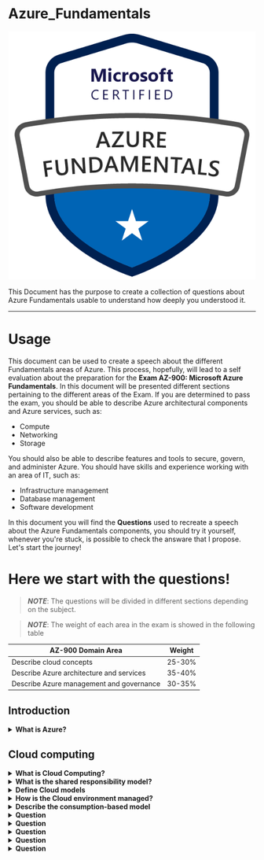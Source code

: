 # Azure_Fundamentals

![Azure Fundamentals Logo](Images/Azure-AZ-900_image.png)

This Document has the purpose to create a collection of questions about Azure Fundamentals usable to understand how deeply you understood it.
_________________

# Usage

This document can be used to create a speech about the different Fundamentals areas of Azure. This process, hopefully, will lead to a self evaluation about the preparation for the **Exam AZ-900: Microsoft Azure Fundamentals**.
In this document will be presented different sections pertaining to the different areas of the Exam.
If you are determined to pass the exam, you should be able to describe Azure architectural components and Azure services, such as:

- Compute
- Networking
- Storage

You should also be able to describe features and tools to secure, govern, and administer Azure.
You should have skills and experience working with an area of IT, such as:

- Infrastructure management
- Database management
- Software development

In this document you will find the **Questions** used to recreate a speech about the Azure Fundamentals components, you should try it yourself, whenever you're stuck, is possible to check the answare that I propose. Let's start the journey!

# Here we start with the questions!
> **_NOTE_**: The questions will be divided in different sections depending on the subject.

> **_NOTE_**: The weight of each area in the exam is showed in the following table

| AZ-900 Domain Area                        | Weight   |
| ---------------------------------------- | -------- |
| Describe cloud concepts                  | 25-30%   |
| Describe Azure architecture and services | 35-40%   |
| Describe Azure management and governance | 30-35%   |


## Introduction
<details>
  <summary><b>What is Azure?</b></summary>
  Azure, often referred to as Microsoft Azure, is a cloud computing platform provided by Microsoft. It offers a wide range of services, including computing power, storage, networking, databases, analytics, artificial intelligence (AI), and Internet of Things (IoT), among others. Azure enables individuals and organizations to build, deploy, and manage applications and services through Microsoft's global network of data centers.
</details>

## Cloud computing
<details>
  <summary><b>What is Cloud Computing?</b></summary>
  Cloud computing is the delivery of computing services over the internet. Computing services include common IT infrastructure such as virtual machines, storage, databases, and networking. Cloud services also expand the traditional IT offerings to include things like Internet of Things (IoT), machine learning (ML), and artificial intelligence (AI).
</details>

<details>
  <summary><b>What is the shared responsibility model?</b></summary>
  The Shared Responsibility Model in cloud computing, including Azure, defines the division of responsibilities between the cloud service provider (CSP) and the customer. It outlines which aspects of security and management are handled by the cloud provider and which are the responsibility of the customer. This model is crucial for ensuring a secure and well-managed cloud environment.
  
![Shared resposibility model](Images/shared-responsibility-model.svg)
You’ll always be responsible for:

- The information and data stored in the cloud
- Devices that are allowed to connect to your cloud (cell phones, computers, and so on)
- The accounts and identities of the people, services, and devices within your organization

The cloud provider is always responsible for:

- The physical datacenter
- The physical network
- The physical hosts

Your service model will determine responsibility for things like:

- Operating systems
- Network controls
- Applications
- Identity and infrastructure
</details>

<details>
  <summary><b>Define Cloud models</b></summary>
  The cloud models define the deployment type of cloud resources. The three main cloud models are: 
  - private 
  - public
  - hybrid
  
### Private cloud
A private cloud is, in some ways, the natural evolution from a corporate datacenter. It’s a cloud (delivering IT services over the internet) that’s used by a single entity. Private cloud provides much greater control for the company and its IT department. However, it also comes with greater cost and fewer of the benefits of a public cloud deployment. Finally, a private cloud may be hosted from your on site datacenter. It may also be hosted in a dedicated datacenter offsite, potentially even by a third party that has dedicated that datacenter to your company.

### Public Cloud
A public cloud is built, controlled, and maintained by a third-party cloud provider. With a public cloud, anyone that wants to purchase cloud services can access and use resources. The general public availability is a key difference between public and private clouds.

### Hybrid Cloud
A hybrid cloud is a computing environment that uses both public and private clouds in an inter-connected environment. A hybrid cloud environment can be used to allow a private cloud to surge for increased, temporary demand by deploying public cloud resources. Hybrid cloud can be used to provide an extra layer of security. For example, users can flexibly choose which services to keep in public cloud and which to deploy to their private cloud infrastructure.

### Multi-Cloud
A fourth, and increasingly likely scenario is a multi-cloud scenario. In a multi-cloud scenario, you use multiple public cloud providers. Maybe you use different features from different cloud providers. Or maybe you started your cloud journey with one provider and are in the process of migrating to a different provider. Regardless, in a multi-cloud environment you deal with two (or more) public cloud providers and manage resources and security in both environments.

</details>

<details>
  <summary><b>How is the Cloud environment managed?</b></summary>
  ### Azure Arc
  Azure Arc is a set of technologies that helps manage your cloud environment. Azure Arc can help manage your cloud environment, whether it's a public cloud solely on Azure, a private cloud in your datacenter, a hybrid configuration, or even a multi-cloud environment running on multiple cloud providers at once.
</details>

<details>
  <summary><b>Describe the consumption-based model</b></summary>
  Operational Expenditure(OpEx) is spending money on services or products over time. Renting a convention center, leasing a company vehicle, or signing up for cloud services are all examples of OpEx.

Cloud computing falls under OpEx because cloud computing operates on a consumption-based model. With cloud computing, you don’t pay for the physical infrastructure, the electricity, the security, or anything else associated with maintaining a datacenter. Instead, you pay for the IT resources you use. If you don’t use any IT resources this month, you don’t pay for any IT resources.
This consumption-based model has many benefits, including:

- No upfront costs.
- No need to purchase and manage costly infrastructure that users might not use to its fullest potential.
- The ability to pay for more resources when they're needed.
- The ability to stop paying for resources that are no longer needed.

Cloud computing is the delivery of computing services over the internet by using a pay-as-you-go pricing model. You typically pay only for the cloud services you use.
Instead of maintaining CPUs and storage in your datacenter, you rent them for the time that you need them. The cloud provider takes care of maintaining the underlying infrastructure for you. The cloud enables you to quickly solve your toughest business challenges and bring cutting-edge solutions to your users.
</details>

<details>
  <summary><b>Question</b></summary>
  answer
</details>

<details>
  <summary><b>Question</b></summary>
  answer
</details>

<details>
  <summary><b>Question</b></summary>
  answer
</details>

<details>
  <summary><b>Question</b></summary>
  answer
</details>

<details>
  <summary><b>Question</b></summary>
  answer
</details>
